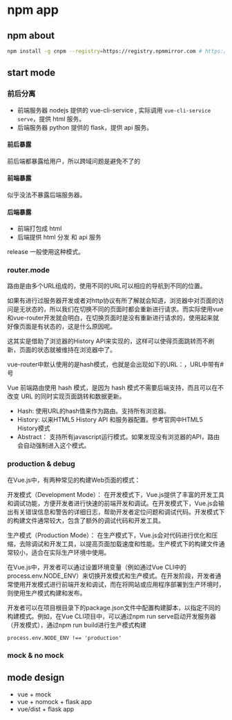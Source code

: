 # npm app

## npm about

```bash
npm install -g cnpm --registry=https://registry.npmmirror.com # https://registry.npm.taobao.org
```

## start mode

### 前后分离

- 前端服务器 nodejs 提供的 vue-cli-service , 实际调用  `vue-cli-service serve`，提供 html 服务。
- 后端服务器 python 提供的 flask，提供 api 服务。


#### 前后暴露

前后端都暴露给用户，所以跨域问题是避免不了的

#### 前端暴露

似乎没法不暴露后端服务器。

#### 后端暴露

- 前端打包成 html 
- 后端提供 html 分发 和 api 服务

release 一般使用这种模式。


### router.mode

路由是由多个URL组成的，使用不同的URL可以相应的导航到不同的位置。

如果有进行过服务器开发或者对http协议有所了解就会知道，浏览器中对页面的访问是无状态的，所以我们在切换不同的页面时都会重新进行请求。而实际使用vue和vue-router开发就会明白，在切换页面时是没有重新进行请求的，使用起来就好像页面是有状态的，这是什么原因呢。

这其实是借助了浏览器的History API来实现的，这样可以使得页面跳转而不刷新，页面的状态就被维持在浏览器中了。

vue-router中默认使用的是hash模式，也就是会出现如下的URL：，URL中带有#号

Vue 前端路由使用 hash 模式，是因为 hash 模式不需要后端支持，而且可以在不改变 URL 的同时实现页面跳转和数据更新。


- Hash: 使用URL的hash值来作为路由。支持所有浏览器。
- History: 以来HTML5 History API 和服务器配置。参考官网中HTML5 History模式
- Abstract： 支持所有javascript运行模式。如果发现没有浏览器的API，路由会自动强制进入这个模式。



### production & debug


在Vue.js中，有两种常见的构建Web页面的模式：

开发模式（Development Mode）： 在开发模式下，Vue.js提供了丰富的开发工具和调试功能，方便开发者进行快速的前端开发和调试。在开发模式下，Vue.js会输出有关错误信息和警告的详细日志，帮助开发者定位问题和调试代码。开发模式下的构建文件通常较大，包含了额外的调试代码和开发工具。

生产模式（Production Mode）： 在生产模式下，Vue.js会对代码进行优化和压缩，去除调试和开发工具，以提高页面加载速度和性能。生产模式下的构建文件通常较小，适合在实际生产环境中使用。

在Vue.js中，开发者可以通过设置环境变量（例如通过Vue CLI中的process.env.NODE_ENV）来切换开发模式和生产模式。在开发阶段，开发者通常使用开发模式进行前端开发和调试，而在将网站或应用程序部署到生产环境时，则使用生产模式构建和发布。

开发者可以在项目根目录下的package.json文件中配置构建脚本，以指定不同的构建模式。例如，在Vue CLI项目中，可以通过npm run serve启动开发服务器（开发模式），通过npm run build进行生产模式构建


`process.env.NODE_ENV !== 'production'`
### mock & no mock



## mode design

- vue + mock
- vue + nomock + flask app
- vue/dist + flask app